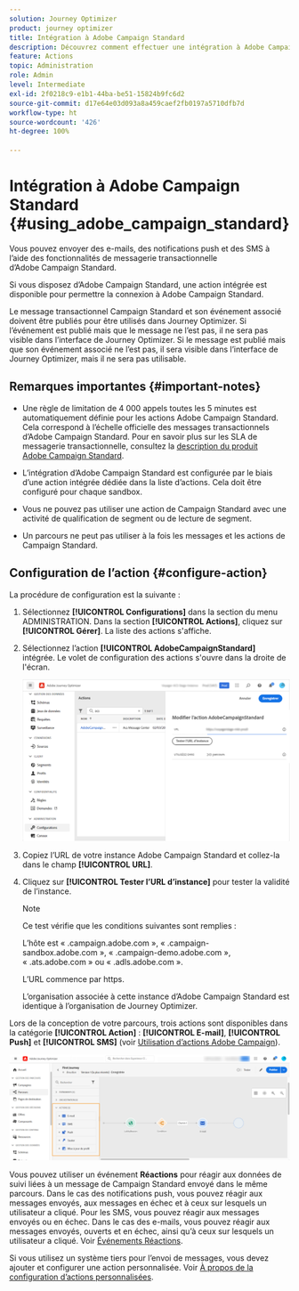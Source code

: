 ```yaml
---
solution: Journey Optimizer
product: journey optimizer
title: Intégration à Adobe Campaign Standard
description: Découvrez comment effectuer une intégration à Adobe Campaign Standard
feature: Actions
topic: Administration
role: Admin
level: Intermediate
exl-id: 2f0218c9-e1b1-44ba-be51-15824b9fc6d2
source-git-commit: d17e64e03d093a8a459caef2fb0197a5710dfb7d
workflow-type: ht
source-wordcount: '426'
ht-degree: 100%

---
```


# Intégration à Adobe Campaign Standard {#using_adobe_campaign_standard}

Vous pouvez envoyer des e-mails, des notifications push et des SMS à l’aide des fonctionnalités de messagerie transactionnelle d’Adobe Campaign Standard.

Si vous disposez d’Adobe Campaign Standard, une action intégrée est disponible pour permettre la connexion à Adobe Campaign Standard.

Le message transactionnel Campaign Standard et son événement associé doivent être publiés pour être utilisés dans Journey Optimizer. Si l’événement est publié mais que le message ne l’est pas, il ne sera pas visible dans l’interface de Journey Optimizer. Si le message est publié mais que son événement associé ne l’est pas, il sera visible dans l’interface de Journey Optimizer, mais il ne sera pas utilisable.

## Remarques importantes {#important-notes}

* Une règle de limitation de 4 000 appels toutes les 5 minutes est automatiquement définie pour les actions Adobe Campaign Standard. Cela correspond à l’échelle officielle des messages transactionnels d’Adobe Campaign Standard. Pour en savoir plus sur les SLA de messagerie transactionnelle, consultez la [description du produit Adobe Campaign Standard](https://helpx.adobe.com/fr/legal/product-descriptions/campaign-standard.html).

* L’intégration d’Adobe Campaign Standard est configurée par le biais d’une action intégrée dédiée dans la liste d’actions. Cela doit être configuré pour chaque sandbox.

* Vous ne pouvez pas utiliser une action de Campaign Standard avec une activité de qualification de segment ou de lecture de segment.

* Un parcours ne peut pas utiliser à la fois les messages et les actions de Campaign Standard.

## Configuration de l’action {#configure-action}

La procédure de configuration est la suivante :

1. Sélectionnez **[!UICONTROL Configurations]** dans la section du menu ADMINISTRATION. Dans la section **[!UICONTROL Actions]**, cliquez sur **[!UICONTROL Gérer]**. La liste des actions s&#39;affiche.

1. Sélectionnez l’action **[!UICONTROL AdobeCampaignStandard]** intégrée. Le volet de configuration des actions s&#39;ouvre dans la droite de l&#39;écran.

   ![](assets/actioncampaign.png)

1. Copiez l’URL de votre instance Adobe Campaign Standard et collez-la dans le champ **[!UICONTROL URL]**.

1. Cliquez sur **[!UICONTROL Tester l’URL d’instance]** pour tester la validité de l’instance.

   >[!NOTE]
   >
   >Ce test vérifie que les conditions suivantes sont remplies :
   >
   >L’hôte est « .campaign.adobe.com », « .campaign-sandbox.adobe.com », « .campaign-demo.adobe.com », « .ats.adobe.com » ou « .adls.adobe.com ».
   >
   >L’URL commence par https.
   >
   >L’organisation associée à cette instance d’Adobe Campaign Standard est identique à l’organisation de Journey Optimizer.

Lors de la conception de votre parcours, trois actions sont disponibles dans la catégorie **[!UICONTROL Action]** : **[!UICONTROL E-mail]**, **[!UICONTROL Push]** et **[!UICONTROL SMS]** (voir [Utilisation d’actions Adobe Campaign](../building-journeys/using-adobe-campaign-standard.md)).

![](assets/journey58.png)

Vous pouvez utiliser un événement **Réactions** pour réagir aux données de suivi liées à un message de Campaign Standard envoyé dans le même parcours. Dans le cas des notifications push, vous pouvez réagir aux messages envoyés, aux messages en échec et à ceux sur lesquels un utilisateur a cliqué. Pour les SMS, vous pouvez réagir aux messages envoyés ou en échec. Dans le cas des e-mails, vous pouvez réagir aux messages envoyés, ouverts et en échec, ainsi qu’à ceux sur lesquels un utilisateur a cliqué. Voir [Événements Réactions](../building-journeys/reaction-events.md).

Si vous utilisez un système tiers pour l’envoi de messages, vous devez ajouter et configurer une action personnalisée. Voir [À propos de la configuration d’actions personnalisées](../action/about-custom-action-configuration.md).
